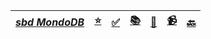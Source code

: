<!-- markdownlint-disable MD041 -->

| [**_sbd MondoDB_**](/ceia-sbd/sbd-doc/mongodb/sbd-mongodb-todo.md) | [⭐️](/ceia-sbd/sbd.md) | [✅](sbd-mongodb-todo.md) | [📚️](sbd-mongodb-doc.md) | [📘](sbd-mongodb-link.md) | [📹️](/ceia-sbd/sbd-doc/mongodb/sbd-mongodb-video.md) | [🔙](/todo.md) |
| :----------------------------------------------------------------: | :---------------------: | ------------------------- | :-----------------------: | :-----------------------: | :---------------------------------------------------: | :------------: |
